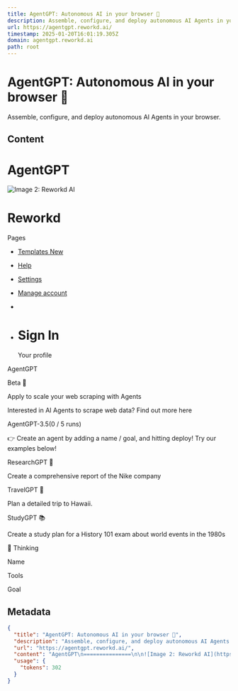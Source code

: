 ```yaml
---
title: AgentGPT: Autonomous AI in your browser 🤖
description: Assemble, configure, and deploy autonomous AI Agents in your browser.
url: https://agentgpt.reworkd.ai/
timestamp: 2025-01-20T16:01:19.305Z
domain: agentgpt.reworkd.ai
path: root
---
```


# AgentGPT: Autonomous AI in your browser 🤖


Assemble, configure, and deploy autonomous AI Agents in your browser.


## Content

AgentGPT
===============

![Image 2: Reworkd AI](https://agentgpt.reworkd.ai/logos/dark-default-solid.svg)

Reworkd
=======

Pages

*   [Templates New](https://agentgpt.reworkd.ai/templates)
*   [Help](https://docs.reworkd.ai/)
*   [Settings](https://agentgpt.reworkd.ai/settings)
*   [Manage account](https://agentgpt.reworkd.ai/plan)

*   [](https://github.com/reworkd/AgentGPT)[](https://twitter.com/ReworkdAI)[](https://discord.gg/gcmNyAAFfV)[](https://www.linkedin.com/company/reworkd/)
    

*   Sign In
    =======
    
    Your profile
    

AgentGPT

Beta 🚀

Apply to scale your web scraping with Agents

Interested in AI Agents to scrape web data? Find out more here

AgentGPT-3.5(0 / 5 runs)

👉 Create an agent by adding a name / goal, and hitting deploy! Try our examples below!

ResearchGPT 📜

Create a comprehensive report of the Nike company

TravelGPT 🌴

Plan a detailed trip to Hawaii.

StudyGPT 📚

Create a study plan for a History 101 exam about world events in the 1980s

🧠 Thinking

Name

Tools

Goal

## Metadata

```json
{
  "title": "AgentGPT: Autonomous AI in your browser 🤖",
  "description": "Assemble, configure, and deploy autonomous AI Agents in your browser.",
  "url": "https://agentgpt.reworkd.ai/",
  "content": "AgentGPT\n===============\n\n![Image 2: Reworkd AI](https://agentgpt.reworkd.ai/logos/dark-default-solid.svg)\n\nReworkd\n=======\n\nPages\n\n*   [Templates New](https://agentgpt.reworkd.ai/templates)\n*   [Help](https://docs.reworkd.ai/)\n*   [Settings](https://agentgpt.reworkd.ai/settings)\n*   [Manage account](https://agentgpt.reworkd.ai/plan)\n\n*   [](https://github.com/reworkd/AgentGPT)[](https://twitter.com/ReworkdAI)[](https://discord.gg/gcmNyAAFfV)[](https://www.linkedin.com/company/reworkd/)\n    \n\n*   Sign In\n    =======\n    \n    Your profile\n    \n\nAgentGPT\n\nBeta 🚀\n\nApply to scale your web scraping with Agents\n\nInterested in AI Agents to scrape web data? Find out more here\n\nAgentGPT-3.5(0 / 5 runs)\n\n👉 Create an agent by adding a name / goal, and hitting deploy! Try our examples below!\n\nResearchGPT 📜\n\nCreate a comprehensive report of the Nike company\n\nTravelGPT 🌴\n\nPlan a detailed trip to Hawaii.\n\nStudyGPT 📚\n\nCreate a study plan for a History 101 exam about world events in the 1980s\n\n🧠 Thinking\n\nName\n\nTools\n\nGoal",
  "usage": {
    "tokens": 302
  }
}
```
